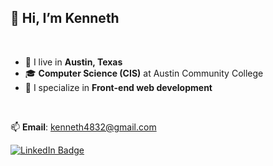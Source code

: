 ## 👋 Hi, I’m Kenneth

<br>

- 🌆 I live in **Austin, Texas**
- 🎓  **Computer Science (CIS)** at Austin Community College
- 🎯  I specialize in **Front-end web development**

<br>

📫 **Email**: kenneth4832@gmail.com

[![LinkedIn Badge](https://img.shields.io/badge/LinkedIn-Profile-informational?style=flat&logo=linkedin&logoColor=white&color=0D76A8)](https://www.linkedin.com/in/kenneth-onuorah-64640419b/)

<!--
**KennethOnuorah/KennethOnuorah** is a ✨ _special_ ✨ repository because its `README.md` (this file) appears on your GitHub profile.

Here are some ideas to get you started:

- 🔭 I’m currently working on ...
- 🌱 I’m currently learning ...
- 👯 I’m looking to collaborate on ...
- 🤔 I’m looking for help with ...
- 💬 Ask me about ...
- 📫 How to reach me: ...
- 😄 Pronouns: ...
- ⚡ Fun fact: ...
-->
